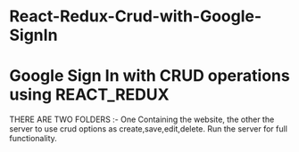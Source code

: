 # React-Redux-Crud-with-Google-SignIn

# Google Sign In with CRUD operations using REACT_REDUX

THERE ARE TWO FOLDERS :- One Containing the website, the other the server to use crud options as create,save,edit,delete. Run the server for full functionality.
